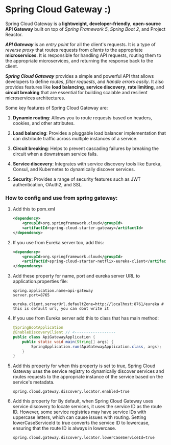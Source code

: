 # Spring Cloud Gateway :)

Spring Cloud Gateway is a **lightweight**, **developer-friendly**, **open-source API Gateway**
built on top of *Spring Framework 5*, *Spring Boot 2*, and Project Reactor.

***API Gateway*** is an *entry point* for all the client's requests. It is a type of *reverse proxy* that routes
requests from
*clients* to the appropriate **microservices**. It is responsible for handling API requests, routing them to the
appropriate
microservices, and returning the response back to the client.

***Spring Cloud Gateway*** provides a simple and powerful API that allows developers to define *routes*, *filter
requests*, and
*handle errors easily*. It also provides features like **load balancing**, **service discovery**, **rate limiting**, and
**circuit
breaking** that are essential for building scalable and resilient microservices architectures.

Some key features of Spring Cloud Gateway are:

1. **Dynamic routing**: Allows you to route requests based on headers, cookies, and other attributes.

2. **Load balancing**: Provides a pluggable load balancer implementation that can distribute traffic across multiple
   instances
   of a service.

3. **Circuit breaking**: Helps to prevent cascading failures by breaking the circuit when a downstream service fails.

4. **Service discovery**: Integrates with service discovery tools like Eureka, Consul, and Kubernetes to dynamically
   discover
   services.

5. **Security**: Provides a range of security features such as JWT authentication, OAuth2, and SSL.

### How to config and use from spring gateway:

1. Add this to pom.xml
   ```xml
   <dependency>
       <groupId>org.springframework.cloud</groupId>
       <artifactId>spring-cloud-starter-gateway</artifactId>
   </dependency>
   ```
2. If you use from Eureka server too, add this:
   ```xml
   <dependency>
       <groupId>org.springframework.cloud</groupId>
       <artifactId>spring-cloud-starter-netflix-eureka-client</artifactId>
   </dependency>
   ```
3. Add these property for name, port and eureka server URL to application.properties file:
   ```properties
   spring.application.name=api-gateway
   server.port=8765
   
   eureka.client.serverUrl.defaultZone=http://localhost:8761/eureka # this is default url, you can dont write it
   ```
4. If you use from Eureka server add this to class that has main method:
   ```java
   @SpringBootApplication
   @EnableDiscoveryClient // <------------------
   public class ApiGatewayApplication {
       public static void main(String[] args) {
           SpringApplication.run(ApiGatewayApplication.class, args);
       }
   }
   ```
5. Add this property for when this property is set to true, Spring Cloud Gateway uses the service registry to
   dynamically discover services and routes requests to the appropriate instance of the service based on the service's
   metadata.
   ```properties
   spring.cloud.gateway.discovery.locator.enabled=true
   ```
6. Add this property for By default, when Spring Cloud Gateway uses service discovery to locate services, it uses the
   service ID as the route ID. However, some service registries may have service IDs with uppercase letters, which can
   cause issues with routing. Setting lowerCaseServiceId to true converts the service ID to lowercase, ensuring that the
   route ID is always in lowercase.
   ```properties
   spring.cloud.gateway.discovery.locator.lowerCaseServiceId=true
   ```



